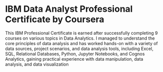 # IBM Data Analyst Professional Certificate by Coursera
This IBM Professional Certificate is earned after successfully completing 9 courses on various topics in Data Analytics. I managed to understand the core principles of data analysis and has worked hands-on with a variety of data sources, project scenarios, and data analysis tools, including Excel, SQL, Relational Databases, Python, Jupyter Notebooks, and Cognos Analytics, gaining practical experience with data manipulation, data analysis, and data visualization
